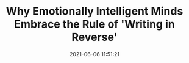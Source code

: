 ---
date: 2021-06-06 11:51:21
link:
  source: pocket
  source_url: https://getpocket.com
  text: Why Emotionally Intelligent Minds Embrace the Rule of 'Writing in Reverse'
  url: https://www.inc.com/justin-bariso/why-emotionally-intelligent-minds-embrace-rule-of-writing-in-reverse.html?ref=refind
source: pocket
syndicated:
- type: pocket
  url: https://www.inc.com/justin-bariso/why-emotionally-intelligent-minds-embrace-rule-of-writing-in-reverse.html?ref=refind
- type: mastodon
  url: https://mastodon.technology/users/roytang/statuses/106363671922802416
- type: twitter
  url: https://twitter.com/roytang/status/1401509318361452545/
title: Why Emotionally Intelligent Minds Embrace the Rule of 'Writing in Reverse'
---